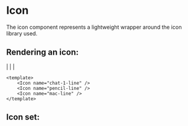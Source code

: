 # Icon

The icon component represents a lightweight wrapper around the icon library used.

## Rendering an icon:

<Icon name="chat-1-line" /> |
<Icon name="pencil-line" /> |
<Icon name="mac-line" /> |

<CodeGroup>
  <CodeGroupItem title="Vue" active>

```vue
<template>
	<Icon name="chat-1-line" />
	<Icon name="pencil-line" />
	<Icon name="mac-line" />
</template>
```

  </CodeGroupItem>
</CodeGroup>

## Icon set:

<IconList />